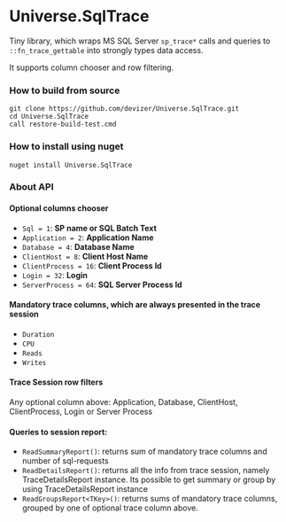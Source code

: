 # Universe.SqlTrace
Tiny library, which wraps MS SQL Server `sp_trace*` calls and queries to `::fn_trace_gettable` into strongly types data access.

It supports column chooser and row filtering. 

### How to build from source
```
git clone https://github.com/devizer/Universe.SqlTrace.git
cd Universe.SqlTrace
call restore-build-test.cmd
```

### How to install using nuget
```
nuget install Universe.SqlTrace
```

### About API
#### Optional columns chooser
 * `Sql = 1`: **SP name or SQL Batch Text**
 * `Application = 2`: **Application Name**
 * `Database = 4`: **Database Name**
 * `ClientHost = 8`: **Client Host Name**
 * `ClientProcess = 16`: **Client Process Id**
 * `Login = 32`: **Login**
 * `ServerProcess = 64`: **SQL Server Process Id**

#### Mandatory trace columns, which are always presented in the trace session
* `Duration`
* `CPU`
* `Reads`
* `Writes`

#### Trace Session row filters
Any optional column above: Application, Database, ClientHost, ClientProcess, Login or Server Process

#### Queries to session report:
* `ReadSummaryReport()`: returns sum of mandatory trace columns and number of sql-requests
* `ReadDetailsReport()`: returns all the info from trace session, namely TraceDetailsReport instance. Its possible to get summary or group by using TraceDetailsReport instance
* `ReadGroupsReport<TKey>()`: returns sums of mandatory trace columns, grouped by one of optional trace column above.


          
          
          
          
          
          